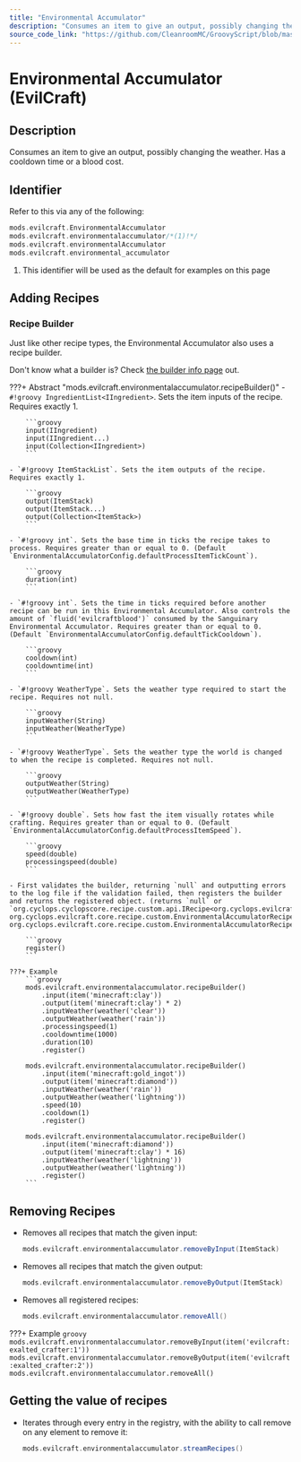 ```yaml
---
title: "Environmental Accumulator"
description: "Consumes an item to give an output, possibly changing the weather. Has a cooldown time or a blood cost."
source_code_link: "https://github.com/CleanroomMC/GroovyScript/blob/master/src/main/java/com/cleanroommc/groovyscript/compat/mods/evilcraft/EnvironmentalAccumulator.java"
---
```


# Environmental Accumulator (EvilCraft)

## Description

Consumes an item to give an output, possibly changing the weather. Has a cooldown time or a blood cost.

## Identifier

Refer to this via any of the following:

```groovy hl_lines="2"
mods.evilcraft.EnvironmentalAccumulator
mods.evilcraft.environmentalaccumulator/*(1)!*/
mods.evilcraft.environmentalAccumulator
mods.evilcraft.environmental_accumulator
```

1. This identifier will be used as the default for examples on this page

## Adding Recipes

### Recipe Builder

Just like other recipe types, the Environmental Accumulator also uses a recipe builder.

Don't know what a builder is? Check [the builder info page](../../../groovy/builder.md) out.

???+ Abstract "mods.evilcraft.environmentalaccumulator.recipeBuilder()"
    - `#!groovy IngredientList<IIngredient>`. Sets the item inputs of the recipe. Requires exactly 1.

        ```groovy
        input(IIngredient)
        input(IIngredient...)
        input(Collection<IIngredient>)
        ```

    - `#!groovy ItemStackList`. Sets the item outputs of the recipe. Requires exactly 1.

        ```groovy
        output(ItemStack)
        output(ItemStack...)
        output(Collection<ItemStack>)
        ```

    - `#!groovy int`. Sets the base time in ticks the recipe takes to process. Requires greater than or equal to 0. (Default `EnvironmentalAccumulatorConfig.defaultProcessItemTickCount`).

        ```groovy
        duration(int)
        ```

    - `#!groovy int`. Sets the time in ticks required before another recipe can be run in this Environmental Accumulator. Also controls the amount of `fluid('evilcraftblood')` consumed by the Sanguinary Environmental Accumulator. Requires greater than or equal to 0. (Default `EnvironmentalAccumulatorConfig.defaultTickCooldown`).

        ```groovy
        cooldown(int)
        cooldowntime(int)
        ```

    - `#!groovy WeatherType`. Sets the weather type required to start the recipe. Requires not null.

        ```groovy
        inputWeather(String)
        inputWeather(WeatherType)
        ```

    - `#!groovy WeatherType`. Sets the weather type the world is changed to when the recipe is completed. Requires not null.

        ```groovy
        outputWeather(String)
        outputWeather(WeatherType)
        ```

    - `#!groovy double`. Sets how fast the item visually rotates while crafting. Requires greater than or equal to 0. (Default `EnvironmentalAccumulatorConfig.defaultProcessItemSpeed`).

        ```groovy
        speed(double)
        processingspeed(double)
        ```

    - First validates the builder, returning `null` and outputting errors to the log file if the validation failed, then registers the builder and returns the registered object. (returns `null` or `org.cyclops.cyclopscore.recipe.custom.api.IRecipe<org.cyclops.evilcraft.core.recipe.custom.EnvironmentalAccumulatorRecipeComponent, org.cyclops.evilcraft.core.recipe.custom.EnvironmentalAccumulatorRecipeComponent, org.cyclops.evilcraft.core.recipe.custom.EnvironmentalAccumulatorRecipeProperties>`).

        ```groovy
        register()
        ```

    ???+ Example
        ```groovy
        mods.evilcraft.environmentalaccumulator.recipeBuilder()
            .input(item('minecraft:clay'))
            .output(item('minecraft:clay') * 2)
            .inputWeather(weather('clear'))
            .outputWeather(weather('rain'))
            .processingspeed(1)
            .cooldowntime(1000)
            .duration(10)
            .register()

        mods.evilcraft.environmentalaccumulator.recipeBuilder()
            .input(item('minecraft:gold_ingot'))
            .output(item('minecraft:diamond'))
            .inputWeather(weather('rain'))
            .outputWeather(weather('lightning'))
            .speed(10)
            .cooldown(1)
            .register()

        mods.evilcraft.environmentalaccumulator.recipeBuilder()
            .input(item('minecraft:diamond'))
            .output(item('minecraft:clay') * 16)
            .inputWeather(weather('lightning'))
            .outputWeather(weather('lightning'))
            .register()
        ```



## Removing Recipes

- Removes all recipes that match the given input:

    ```groovy
    mods.evilcraft.environmentalaccumulator.removeByInput(ItemStack)
    ```

- Removes all recipes that match the given output:

    ```groovy
    mods.evilcraft.environmentalaccumulator.removeByOutput(ItemStack)
    ```

- Removes all registered recipes:

    ```groovy
    mods.evilcraft.environmentalaccumulator.removeAll()
    ```

???+ Example
    ```groovy
    mods.evilcraft.environmentalaccumulator.removeByInput(item('evilcraft:exalted_crafter:1'))
    mods.evilcraft.environmentalaccumulator.removeByOutput(item('evilcraft:exalted_crafter:2'))
    mods.evilcraft.environmentalaccumulator.removeAll()
    ```

## Getting the value of recipes

- Iterates through every entry in the registry, with the ability to call remove on any element to remove it:

    ```groovy
    mods.evilcraft.environmentalaccumulator.streamRecipes()
    ```
